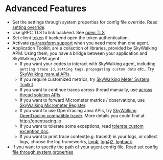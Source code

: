 # Advanced Features

* Set the settings through system properties for config file override. Read [setting override](Setting-override.md).
* Use gRPC TLS to link backend. See [open TLS](TLS.md)
* Set client [token](Token-auth.md) if backend open the token authentication.
* Activate [re-transform support](re-transform.md) when you need more than one agent.
* Application Toolkit, are a collection of libraries, provided by SkyWalking APM. Using them, you have a bridge between your application and SkyWalking APM agent.
    * If you want your codes to interact with SkyWalking agent, including `getting trace id`, `setting tags`, `propagating custom data` etc.. Try [SkyWalking manual APIs](Application-toolkit-trace.md).
    * If you require customized metrics, try [SkyWalking Meter System Toolkit](Application-toolkit-meter.md).
    * If you want to continue traces across thread manually, use [across thread solution APIs](Application-toolkit-trace-cross-thread.md).
    * If you want to forward Micrometer metrics / observations, use [SkyWalking Micrometer Register](Application-toolkit-micrometer.md).
    * If you want to use OpenTracing Java APIs, try [SkyWalking OpenTracing compatible tracer](Opentracing.md). More details you could find at http://opentracing.io
    * If you want to tolerate some exceptions, read [tolerate custom exception doc](How-to-tolerate-exceptions.md).
    * If you want to print trace context(e.g. traceId) in your logs, or collect logs, choose the log frameworks, [log4j](Application-toolkit-log4j-1.x.md), [log4j2](Application-toolkit-log4j-2.x.md), [logback](Application-toolkit-logback-1.x.md).
* If you want to specify the path of your agent.config file. Read [set config file through system properties](Specified-agent-config.md)
